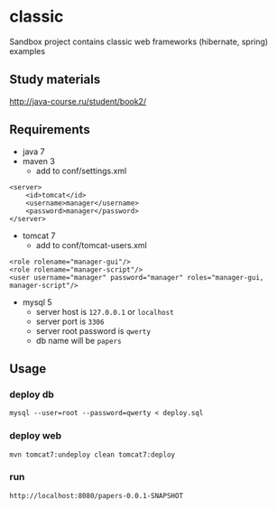 # classic
Sandbox project contains classic web frameworks (hibernate, spring) examples

## Study materials
http://java-course.ru/student/book2/

## Requirements
* java 7
* maven 3
  * add to conf/settings.xml
```
<server>
	<id>tomcat</id>
	<username>manager</username>
	<password>manager</password>
</server>
```

* tomcat 7
  * add to conf/tomcat-users.xml
```
<role rolename="manager-gui"/>
<role rolename="manager-script"/>
<user username="manager" password="manager" roles="manager-gui, manager-script"/>
```

* mysql 5
  * server host is `127.0.0.1` or `localhost`
  * server port is `3306`
  * server root password is `qwerty`
  * db name will be `papers`


## Usage
### deploy db
`mysql --user=root --password=qwerty < deploy.sql`
### deploy web
`mvn tomcat7:undeploy clean tomcat7:deploy`
### run
`http://localhost:8080/papers-0.0.1-SNAPSHOT`
